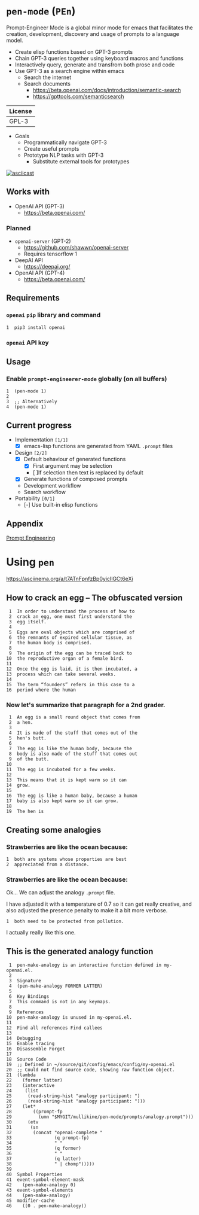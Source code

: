 # `pen-mode` (`PEn`)

Prompt-Engineer Mode is a global minor mode for emacs that facilitates the
creation, development, discovery and usage of prompts to a language model.

-   Create elisp functions based on GPT-3 prompts
-   Chain GPT-3 queries together using keyboard macros and functions
-   Interactively query, generate and transfrom both prose and code
-   Use GPT-3 as a search engine within emacs
    -   Search the internet
    -   Search documents
        -   <https://beta.openai.com/docs/introduction/semantic-search>
        -   <https://gpttools.com/semanticsearch>

| License |
| ------- |
| GPL-3   |

- Goals
  - Programmatically navigate GPT-3
  - Create useful prompts
  - Prototype NLP tasks with GPT-3
    - Substitute external tools for prototypes

[![asciicast](https://asciinema.org/a/t7ATnFpnfzBp0yicIlGCt6eXi.png)](https://asciinema.org/a/t7ATnFpnfzBp0yicIlGCt6eXi)

## Works with

-   OpenAI API (GPT-3)
    -   <https://beta.openai.com/>


### Planned

-   `openai-server` (GPT-2)
    -   <https://github.com/shawwn/openai-server>
    -   Requires tensorflow 1
-   DeepAI API
    -   <https://deepai.org/>
-   OpenAI API (GPT-4)
    -   <https://beta.openai.com/>


## Requirements


### `openai` `pip` library and command

    1  pip3 install openai


### `openai` API key


## Usage


### Enable `prompt-engineerer-mode` globally (on all buffers)

    1  (pen-mode 1)
    2  
    3  ;; Alternatively
    4  (pen-mode 1)


## Current progress

-   Implementation <code>[1/1]</code>
    -   [X] emacs-lisp functions are generated from YAML `.prompt` files
-   Design <code>[2/2]</code>
    -   [X] Default behaviour of generated functions
        -   [X] First argument may be selection
        -   [ ]If selection then text is replaced by default
    -   [X] Generate functions of composed prompts
    -   Development workflow
    -   Search workflow
-   Portability <code>[0/1]</code>
    -   [-] Use built-in elisp functions


## Appendix

[Prompt Engineering](https://www.google.com/search?q=prompt+engineering+gpt)


# Using `pen`

<https://asciinema.org/a/t7ATnFpnfzBp0yicIlGCt6eXi>


## <span class="underline">How to crack an egg</span> &#x2013; The obfuscated version

     1  In order to understand the process of how to
     2  crack an egg, one must first understand the
     3  egg itself.
     4  
     5  Eggs are oval objects which are comprised of
     6  the remnants of expired cellular tissue, as
     7  the human body is comprised.
     8  
     9  The origin of the egg can be traced back to
    10  the reproductive organ of a female bird.
    11  
    12  Once the egg is laid, it is then incubated, a
    13  process which can take several weeks.
    14  
    15  The term “founders” refers in this case to a
    16  period where the human


<a id="orgca7d14c"></a>

### Now let's summarize that paragraph for a 2nd grader.

     1  An egg is a small round object that comes from
     2  a hen.
     3  
     4  It is made of the stuff that comes out of the
     5  hen's butt.
     6  
     7  The egg is like the human body, because the
     8  body is also made of the stuff that comes out
     9  of the butt.
    10  
    11  The egg is incubated for a few weeks.
    12  
    13  This means that it is kept warm so it can
    14  grow.
    15  
    16  The egg is like a human baby, because a human
    17  baby is also kept warm so it can grow.
    18  
    19  The hen is


## Creating some analogies


### Strawberries are like the ocean because:

    1  both are systems whose properties are best 
    2  appreciated from a distance.


### Strawberries are like the ocean because:

Ok&#x2026; We can adjust the analogy `.prompt` file.

I have adjusted it with a temperature of 0.7
so it can get really creative, and also
adjusted the presence penalty to make it a bit
more verbose.

    1  both need to be protected from pollution.

I actually really like this one.


## This is the generated analogy function

     1  pen-make-analogy is an interactive function defined in my-openai.el.
     2  
     3  Signature
     4  (pen-make-analogy FORMER LATTER)
     5  
     6  Key Bindings
     7  This command is not in any keymaps.
     8  
     9  References
    10  pen-make-analogy is unused in my-openai.el.
    11  
    12  Find all references Find callees
    13  
    14  Debugging
    15  Enable tracing
    16  Disassemble Forget
    17  
    18  Source Code
    19  ;; Defined in ~/source/git/config/emacs/config/my-openai.el
    20  ;; Could not find source code, showing raw function object.
    21  (lambda
    22    (former latter)
    23    (interactive
    24     (list
    25      (read-string-hist "analogy participant: ")
    26      (read-string-hist "analogy participant: ")))
    27    (let*
    28        ((prompt-fp
    29          (umn "$MYGIT/mullikine/pen-mode/prompts/analogy.prompt")))
    30      (etv
    31       (sn
    32        (concat "openai-complete "
    33                (q prompt-fp)
    34                " "
    35                (q former)
    36                " "
    37                (q latter)
    38                " | chomp")))))
    39  
    40  Symbol Properties
    41  event-symbol-element-mask
    42    (pen-make-analogy 0)
    43  event-symbol-elements
    44    (pen-make-analogy)
    45  modifier-cache
    46    ((0 . pen-make-analogy))

